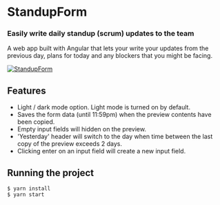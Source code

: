 # StandupForm

### Easily write daily standup (scrum) updates to the team

A web app built with Angular that lets your write your updates from the previous day, plans for today and any blockers that you might be facing.

[![StandupForm](https://raw.githubusercontent.com/dickwyn/standup-form/main/.github/readme-app-preview.png)](https://www.standup-form.dickwyn.xyz)

## Features

- Light / dark mode option. Light mode is turned on by default.
- Saves the form data (until 11:59pm) when the preview contents have been copied.
- Empty input fields will hidden on the preview.
- 'Yesterday' header will switch to the day when time between the last copy of the preview exceeds 2 days.
- Clicking enter on an input field will create a new input field.

## Running the project

```
$ yarn install
$ yarn start
```
